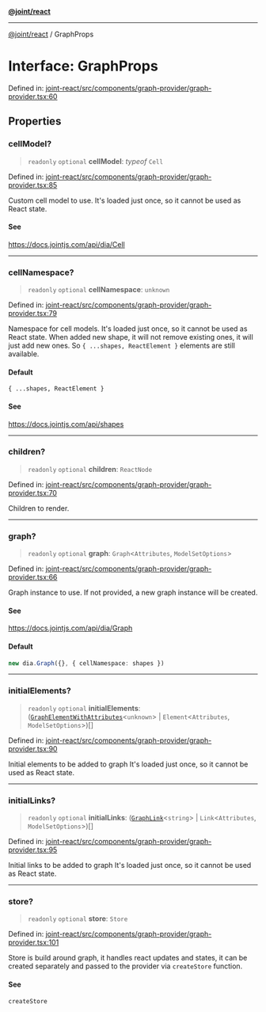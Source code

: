 [**@joint/react**](../README.md)

***

[@joint/react](../README.md) / GraphProps

# Interface: GraphProps

Defined in: [joint-react/src/components/graph-provider/graph-provider.tsx:60](https://github.com/samuelgja/joint/blob/main/packages/joint-react/src/components/graph-provider/graph-provider.tsx#L60)

## Properties

### cellModel?

> `readonly` `optional` **cellModel**: *typeof* `Cell`

Defined in: [joint-react/src/components/graph-provider/graph-provider.tsx:85](https://github.com/samuelgja/joint/blob/main/packages/joint-react/src/components/graph-provider/graph-provider.tsx#L85)

Custom cell model to use.
It's loaded just once, so it cannot be used as React state.

#### See

https://docs.jointjs.com/api/dia/Cell

***

### cellNamespace?

> `readonly` `optional` **cellNamespace**: `unknown`

Defined in: [joint-react/src/components/graph-provider/graph-provider.tsx:79](https://github.com/samuelgja/joint/blob/main/packages/joint-react/src/components/graph-provider/graph-provider.tsx#L79)

Namespace for cell models.
It's loaded just once, so it cannot be used as React state.
When added new shape, it will not remove existing ones, it will just add new ones.
So `{ ...shapes, ReactElement }` elements are still available.

#### Default

`{ ...shapes, ReactElement }`

#### See

https://docs.jointjs.com/api/shapes

***

### children?

> `readonly` `optional` **children**: `ReactNode`

Defined in: [joint-react/src/components/graph-provider/graph-provider.tsx:70](https://github.com/samuelgja/joint/blob/main/packages/joint-react/src/components/graph-provider/graph-provider.tsx#L70)

Children to render.

***

### graph?

> `readonly` `optional` **graph**: `Graph`\<`Attributes`, `ModelSetOptions`\>

Defined in: [joint-react/src/components/graph-provider/graph-provider.tsx:66](https://github.com/samuelgja/joint/blob/main/packages/joint-react/src/components/graph-provider/graph-provider.tsx#L66)

Graph instance to use. If not provided, a new graph instance will be created.

#### See

https://docs.jointjs.com/api/dia/Graph

#### Default

```ts
new dia.Graph({}, { cellNamespace: shapes })
```

***

### initialElements?

> `readonly` `optional` **initialElements**: ([`GraphElementWithAttributes`](GraphElementWithAttributes.md)\<`unknown`\> \| `Element`\<`Attributes`, `ModelSetOptions`\>)[]

Defined in: [joint-react/src/components/graph-provider/graph-provider.tsx:90](https://github.com/samuelgja/joint/blob/main/packages/joint-react/src/components/graph-provider/graph-provider.tsx#L90)

Initial elements to be added to graph
It's loaded just once, so it cannot be used as React state.

***

### initialLinks?

> `readonly` `optional` **initialLinks**: ([`GraphLink`](GraphLink.md)\<`string`\> \| `Link`\<`Attributes`, `ModelSetOptions`\>)[]

Defined in: [joint-react/src/components/graph-provider/graph-provider.tsx:95](https://github.com/samuelgja/joint/blob/main/packages/joint-react/src/components/graph-provider/graph-provider.tsx#L95)

Initial links to be added to graph
It's loaded just once, so it cannot be used as React state.

***

### store?

> `readonly` `optional` **store**: `Store`

Defined in: [joint-react/src/components/graph-provider/graph-provider.tsx:101](https://github.com/samuelgja/joint/blob/main/packages/joint-react/src/components/graph-provider/graph-provider.tsx#L101)

Store is build around graph, it handles react updates and states, it can be created separately and passed to the provider via `createStore` function.

#### See

`createStore`
